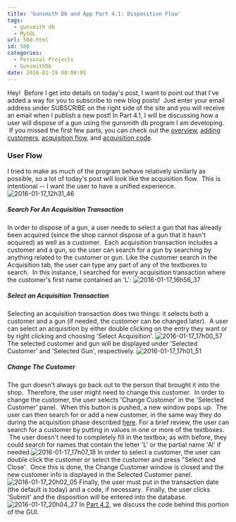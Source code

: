 ```yaml
---
title: 'Gunsmith Db and App Part 4.1: Disposition Flow'
tags:
  - gunsmith db
  - MySQL
url: 508.html
id: 508
categories:
  - Personal Projects
  - GunsmithDb
date: 2016-01-19 08:00:05
---
```


Hey!  Before I get into details on today's post, I want to point out that I've added a way for you to subscribe to new blog posts!  Just enter your email address under SUBSCRIBE on the right side of the site and you will receive an email when I publish a new post! In Part 4.1, I will be discussing how a user will dispose of a gun using the gunsmith db program I am developing.  If you missed the first few parts, you can check out the [overview](/gunsmith-db-and-app-part-1-overview/), [adding customers](/gunsmith-db-and-app-part-2-adding-customers/), [acquisition flow](/gunsmith-db-and-app-part-3-1-acquisition-flow/), and [acquisition code](/gunsmith-db-and-app-part-3-2-acquisition-code/).

### User Flow

I tried to make as much of the program behave relatively similarly as possible, so a lot of today's post will look like the acquisition flow.  This is intentional -- I want the user to have a unified experience. ![2016-01-17_12h31_46](/wp-content/uploads/2016/01/2016-01-17_12h31_46.png)

##### Search For An Acquisition Transaction

In order to dispose of a gun, a user needs to select a gun that has already been acquired (since the shop cannot dispose of a gun that it hasn't acquired) as well as a customer.  Each acquisition transaction includes a customer and a gun, so the user can search for a gun by searching by anything related to the customer or gun. Like the customer search in the Acquisition tab, the user can type any part of any of the textboxes to search.  In this instance, I searched for every acquisition transaction where the customer's first name contained an 'L': ![2016-01-17_16h56_37](/wp-content/uploads/2016/01/2016-01-17_16h56_37.png)

##### Select an Acquisition Transaction

Selecting an acquisition transaction does two things: it selects both a customer and a gun (if needed, the customer can be changed later).  A user can select an acquisition by either double clicking on the entry they want or by right clicking and choosing 'Select Acquisition'. ![2016-01-17_17h00_57](/wp-content/uploads/2016/01/2016-01-17_17h00_57.png) The selected customer and gun will be displayed under 'Selected Customer' and 'Selected Gun', respectively. ![2016-01-17_17h01_51](/wp-content/uploads/2016/01/2016-01-17_17h01_51.png)

##### Change The Customer

The gun doesn't always go back out to the person that brought it into the shop.  Therefore, the user might need to change this customer.  In order to change the customer, the user selects 'Change Customer' in the 'Selected Customer' panel.  When this button is pushed, a new window pops up.  The user can then search for or add a new customer, in the same way they do during the acquisition phase described [here](/gunsmith-db-and-app-part-3-1-acquisition-flow/). For a brief review, the user can search for a customer by putting in values in one or more of the textboxes.  The user doesn't need to completely fill in the textbox; as with before, they could search for names that contain the letter 'L' or the partial name 'Al' if needed.![2016-01-17_17h07_18](/wp-content/uploads/2016/01/2016-01-17_17h07_18.png) In order to select a customer, the user can double click the customer or select the customer and press "Select and Close'.  Once this is done, the Change Customer window is closed and the new customer info is displayed in the Selected Customer panel. ![2016-01-17_20h02_05](/wp-content/uploads/2016/01/2016-01-17_20h02_05.png) Finally, the user must put in the transaction date (the default is today) and a code, if necessary.  Finally, the user clicks 'Submit' and the disposition will be entered into the database. ![2016-01-17_20h04_27](/wp-content/uploads/2016/01/2016-01-17_20h04_27.png) In [Part 4.2](/gunsmith-db-and-app-part-4-2-disposition-code/), we discuss the code behind this portion of the GUI.